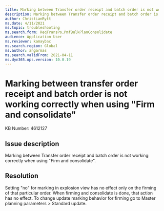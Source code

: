 ```yaml
---
title: Marking between Transfer order receipt and batch order is not working correctly when using "Firm and consolidate"
description: Marking between Transfer order receipt and batch order is not working correctly when using "Firm and consolidate"
author: ChristianRytt
ms.date: 4/11/2021
ms.topic: troubleshooting
ms.search.form: ReqTransPo,PmfBulkPlanConsolidate
audience: Application User
ms.reviewer: kamaybac
ms.search.region: Global
ms.author: angarmas
ms.search.validFrom: 2021-04-11
ms.dyn365.ops.version: 10.0.19
---
```

<!-- KFM: This topic is not clear. Please clarify or remove. -->
# Marking between transfer order receipt and batch order is not working correctly when using "Firm and consolidate"

KB Number: 4612127

## Issue description
<!-- KFM: In what way does it work incorrectly? -->
Marking between Transfer order receipt and batch order is not working correctly when using "Firm and consolidate".

## Resolution
<!-- KFM: More detail is needed. Where are these settings? Which setting needs to be changed on Master planning parameters? -->

Setting "no" for marking in explosion view has no effect only on the firming of that particular order. When firming and consolidate is done, that action has no effect. To change update marking behavior for firming go to Master planning parameters > Standard update.
